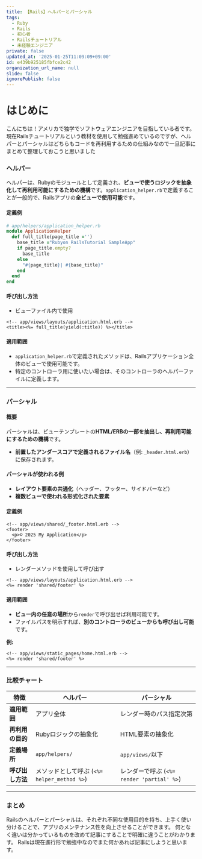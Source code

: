 ```yaml
---
title: 【Rails】ヘルパーとパーシャル
tags:
  - Ruby
  - Rails
  - 初心者
  - Railsチュートリアル
  - 未経験エンジニア
private: false
updated_at: '2025-01-25T11:09:09+09:00'
id: e439b925185fbfce2c42
organization_url_name: null
slide: false
ignorePublish: false
---
```

# はじめに
こんにちは！アメリカで独学でソフトウェアエンジニアを目指している者です。
現在Railsチュートリアルという教材を使用して勉強進めているのですが、ヘルパーとパーシャルはどちらもコードを再利用するための仕組みなので一旦記事にまとめて整理しておこうと思いました


### ヘルパー

ヘルパーは、Rubyのモジュールとして定義され、**ビューで使うロジックを抽象化して再利用可能にするための機構**です。`application_helper.rb`で定義することが一般的で、Railsアプリの**全ビューで使用可能**です。


#### 定義例
```ruby
# app/helpers/application_helper.rb
module ApplicationHelper
  def full_title(page_title ='')
    base_title ="Rubyon RailsTutorial SampleApp"
    if page_title.empty?
      base_title
    else
      "#{page_title}| #{base_title}"
    end
  end
end
```

#### 呼び出し方法
- ビューファイル内で使用
```erb
<!-- app/views/layouts/application.html.erb -->
<title><%= full_title(yield(:title)) %></title>
```

#### 適用範囲
- `application_helper.rb`で定義されたメソッドは、Railsアプリケーション全体のビューで使用可能です。
- 特定のコントローラ用に使いたい場合は、そのコントローラのヘルパーファイルに定義します。

---

### パーシャル

#### 概要
パーシャルは、ビューテンプレートの**HTML/ERBの一部を抽出し、再利用可能にするための機構**です。
- **前置したアンダースコアで定義されるファイル名**（例: `_header.html.erb`）に保存されます。

#### パーシャルが使われる例
- **レイアウト要素の共通化**（ヘッダー、フッター、サイドバーなど）
- **複数ビューで使われる形式化された要素**

#### 定義例
```erb
<!-- app/views/shared/_footer.html.erb -->
<footer>
  <p>© 2025 My Application</p>
</footer>
```

#### 呼び出し方法
- レンダーメソッドを使用して呼び出す
```erb
<!-- app/views/layouts/application.html.erb -->
<%= render 'shared/footer' %>
```

#### 適用範囲
- **ビュー内の任意の場所**から`render`で呼び出せば利用可能です。
- ファイルパスを明示すれば、**別のコントローラのビューからも呼び出し可能**です。

**例:**
```erb
<!-- app/views/static_pages/home.html.erb -->
<%= render 'shared/footer' %>
```

---

### 比較チャート

| 特徴               | ヘルパー                             | パーシャル                             |
|--------------------------|------------------------------------|------------------------------------|
| **適用範囲**     | アプリ全体                           | レンダー時のパス指定次第 |
| **再利用の目的** | Rubyロジックの抽象化            | HTML要素の抽象化            |
| **定義場所**     | `app/helpers/`                      | `app/views/`以下                     |
| **呼び出し方法** | メソッドとして呼ぶ (`<%= helper_method %>`) | レンダーで呼ぶ (`<%= render 'partial' %>`) |

---

### まとめ

Railsのヘルパーとパーシャルは、それぞれ不同な使用目的を持ち、上手く使い分けることで、アプリのメンテナンス性を向上させることができます。
何となく違いは分かっているものを改めて記事にすることで明確に違うことがわかります。
Railsは現在進行形で勉強中なのでまた何かあれば記事にしようと思います。


